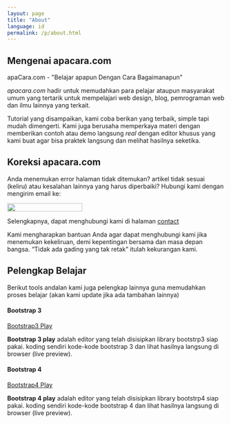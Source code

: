 ```yaml
---
layout: page
title: "About"
language: id
permalink: /p/about.html
---
```

<h2 class="title-sub bd-danger bd-left bd-left-only">Mengenai apacara.com</h2>
<p>apaCara.com - "Belajar <span class="bd-bottom">apa</span>pun Dengan <span class="bd-bottom">Cara</span> Bagaimanapun"</p>
<p><em>apacara.com</em> hadir untuk memudahkan para pelajar ataupun masyarakat umum yang tertarik untuk mempelajari web design, blog, pemrograman web dan ilmu lainnya yang terkait.</p>

<p>Tutorial yang disampaikan, kami coba berikan yang terbaik, simple tapi mudah dimengerti. Kami juga berusaha memperkaya materi dengan memberikan contoh atau demo langsung <em>real</em> dengan editor khusus yang kami buat agar bisa praktek langsung dan melihat hasilnya seketika.</p>

<h2 class="title-sub bd-danger bd-left bd-left-only">Koreksi apacara.com</h2>
<p>Anda menemukan error halaman tidak ditemukan? artikel tidak sesuai (keliru) atau kesalahan lainnya yang harus diperbaiki? Hubungi kami dengan mengirim email ke:</p>
<amp-img alt="" layout="fixed" width="174" height="19" tabindex="0" src="https://www.apacara.com/media/images/3m41l.png"><noscript><div class="img-fixed"><img width="174" height="19" src="https://www.apacara.com/media/images/3m41l.png" alt=""/></div></noscript></amp-img>
<p>Selengkapnya, dapat menghubungi kami di halaman <a href="https://www.apacara.com/p/contact.html">contact</a></p>
<p>Kami mengharapkan bantuan Anda agar dapat menghubungi kami jika menemukan kekeliruan, demi kepentingan bersama dan masa depan bangsa. <q>Tidak ada gading yang tak retak</q> itulah kekurangan kami.</p>

<h2 class="title-sub bd-danger bd-left bd-left-only">Pelengkap Belajar</h2>
<p>Berikut tools andalan kami juga pelengkap lainnya guna memudahkan proses belajar (akan kami update jika ada tambahan lainnya)</p>
<section>
  <h4>Bootstrap 3</h4>
  <a class="button button-clean co-tw" href="https://www.apacara.com/playground/edit/bootstrap3.html">Bootstrap3 Play</a>
  <p><strong>Bootstrap 3 play</strong> adalah editor yang telah disisipkan library bootstrp3 siap pakai. koding sendiri kode-kode bootstrap 3 dan lihat hasilnya langsung di browser (live preview).</p>
</section>
<section>
  <h4>Bootstrap 4</h4>
  <a class="button button-clean co-tw" href="https://www.apacara.com/playground/edit/bootstrap4.html">Bootstrap4 Play</a>
  <p><strong>Bootstrap 4 play</strong> adalah editor yang telah disisipkan library bootstrp4 siap pakai. koding sendiri kode-kode bootstrap 4 dan lihat hasilnya langsung di browser (live preview).</p>
</section>